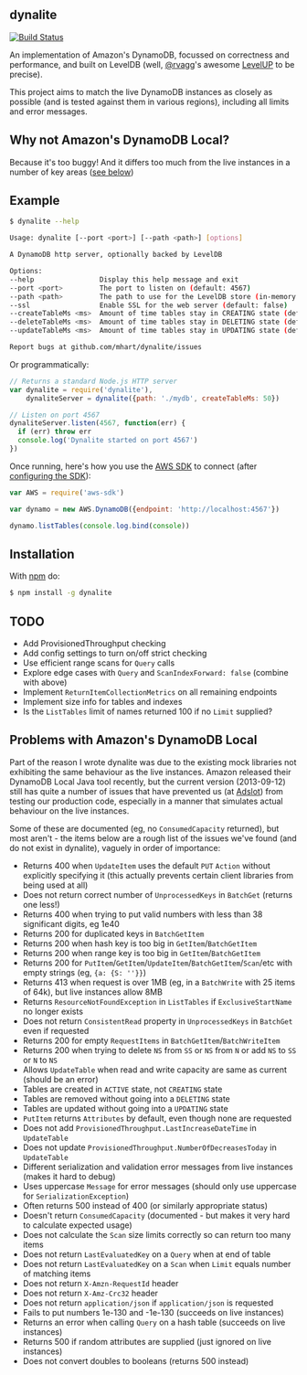 dynalite
--------

[![Build Status](https://secure.travis-ci.org/mhart/dynalite.png?branch=master)](http://travis-ci.org/mhart/dynalite)

An implementation of Amazon's DynamoDB, focussed on correctness and performance, and built on LevelDB
(well, [@rvagg](https://github.com/rvagg)'s awesome [LevelUP](https://github.com/rvagg/node-levelup) to be precise).

This project aims to match the live DynamoDB instances as closely as possible
(and is tested against them in various regions), including all limits and error messages.

Why not Amazon's DynamoDB Local?
--------------------------------

Because it's too buggy! And it differs too much from the live instances in a number of key areas
([see below](#problems-with-amazons-dynamodb-local))

Example
-------

```sh
$ dynalite --help

Usage: dynalite [--port <port>] [--path <path>] [options]

A DynamoDB http server, optionally backed by LevelDB

Options:
--help                Display this help message and exit
--port <port>         The port to listen on (default: 4567)
--path <path>         The path to use for the LevelDB store (in-memory by default)
--ssl                 Enable SSL for the web server (default: false)
--createTableMs <ms>  Amount of time tables stay in CREATING state (default: 500)
--deleteTableMs <ms>  Amount of time tables stay in DELETING state (default: 500)
--updateTableMs <ms>  Amount of time tables stay in UPDATING state (default: 500)

Report bugs at github.com/mhart/dynalite/issues
```

Or programmatically:

```js
// Returns a standard Node.js HTTP server
var dynalite = require('dynalite'),
    dynaliteServer = dynalite({path: './mydb', createTableMs: 50})

// Listen on port 4567
dynaliteServer.listen(4567, function(err) {
  if (err) throw err
  console.log('Dynalite started on port 4567')
})
```

Once running, here's how you use the [AWS SDK](https://github.com/aws/aws-sdk-js) to connect
(after [configuring the SDK](http://docs.aws.amazon.com/AWSJavaScriptSDK/guide/node-configuring.html)):

```js
var AWS = require('aws-sdk')

var dynamo = new AWS.DynamoDB({endpoint: 'http://localhost:4567'})

dynamo.listTables(console.log.bind(console))
```

Installation
------------

With [npm](http://npmjs.org/) do:

```sh
$ npm install -g dynalite
```

TODO
----

- Add ProvisionedThroughput checking
- Add config settings to turn on/off strict checking
- Use efficient range scans for `Query` calls
- Explore edge cases with `Query` and `ScanIndexForward: false` (combine with above)
- Implement `ReturnItemCollectionMetrics` on all remaining endpoints
- Implement size info for tables and indexes
- Is the `ListTables` limit of names returned 100 if no `Limit` supplied?

Problems with Amazon's DynamoDB Local
-------------------------------------

Part of the reason I wrote dynalite was due to the existing mock libraries not exhibiting the same behaviour as the
live instances. Amazon released their DynamoDB Local Java tool recently, but the current version (2013-09-12) still
has quite a number of issues that have prevented us (at [Adslot](http://adslot.com/)) from testing our production code,
especially in a manner that simulates actual behaviour on the live instances.

Some of these are documented (eg, no `ConsumedCapacity` returned), but most aren't -
the items below are a rough list of the issues we've found (and do not exist in dynalite), vaguely in order of importance:

- Returns 400 when `UpdateItem` uses the default `PUT` `Action` without explicitly specifying it
  (this actually prevents certain client libraries from being used at all)
- Does not return correct number of `UnprocessedKeys` in `BatchGet` (returns one less!)
- Returns 400 when trying to put valid numbers with less than 38 significant digits, eg 1e40
- Returns 200 for duplicated keys in `BatchGetItem`
- Returns 200 when hash key is too big in `GetItem`/`BatchGetItem`
- Returns 200 when range key is too big in `GetItem`/`BatchGetItem`
- Returns 200 for `PutItem`/`GetItem`/`UpdateItem`/`BatchGetItem`/`Scan`/etc with empty strings (eg, `{a: {S: ''}}`)
- Returns 413 when request is over 1MB (eg, in a `BatchWrite` with 25 items of 64k), but live instances allow 8MB
- Returns `ResourceNotFoundException` in `ListTables` if `ExclusiveStartName` no longer exists
- Does not return `ConsistentRead` property in `UnprocessedKeys` in `BatchGet` even if requested
- Returns 200 for empty `RequestItems` in `BatchGetItem`/`BatchWriteItem`
- Returns 200 when trying to delete `NS` from `SS` or `NS` from `N` or add `NS` to `SS` or `N` to `NS`
- Allows `UpdateTable` when read and write capacity are same as current (should be an error)
- Tables are created in `ACTIVE` state, not `CREATING` state
- Tables are removed without going into a `DELETING` state
- Tables are updated without going into a `UPDATING` state
- `PutItem` returns `Attributes` by default, even though none are requested
- Does not add `ProvisionedThroughput.LastIncreaseDateTime` in `UpdateTable`
- Does not update `ProvisionedThroughput.NumberOfDecreasesToday` in `UpdateTable`
- Different serialization and validation error messages from live instances (makes it hard to debug)
- Uses uppercase `Message` for error messages (should only use uppercase for `SerializationException`)
- Often returns 500 instead of 400 (or similarly appropriate status)
- Doesn't return `ConsumedCapacity` (documented - but makes it very hard to calculate expected usage)
- Does not calculate the `Scan` size limits correctly so can return too many items
- Does not return `LastEvaluatedKey` on a `Query` when at end of table
- Does not return `LastEvaluatedKey` on a `Scan` when `Limit` equals number of matching items
- Does not return `X-Amzn-RequestId` header
- Does not return `X-Amz-Crc32` header
- Does not return `application/json` if `application/json` is requested
- Fails to put numbers 1e-130 and -1e-130 (succeeds on live instances)
- Returns an error when calling `Query` on a hash table (succeeds on live instances)
- Returns 500 if random attributes are supplied (just ignored on live instances)
- Does not convert doubles to booleans (returns 500 instead)
